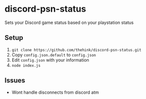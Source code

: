 # discord-psn-status
Sets your Discord game status based on your playstation status

## Setup
1. `git clone https://github.com/thehink/discord-psn-status.git`
1. Copy `config.json.default` to `config.json`
1. Edit `config.json` with your information
1. `node index.js`

## Issues
- Wont handle disconnects from discord atm
